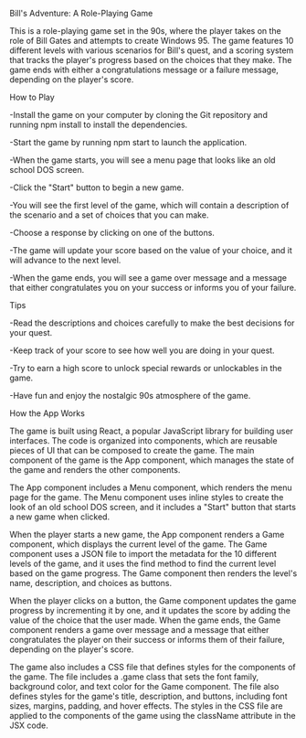 Bill's Adventure: A Role-Playing Game

This is a role-playing game set in the 90s, where the player takes on the role of Bill Gates and attempts to create Windows 95. The game features 10 different levels with various scenarios for Bill's quest, and a scoring system that tracks the player's progress based on the choices that they make. The game ends with either a congratulations message or a failure message, depending on the player's score.

How to Play

-Install the game on your computer by cloning the Git repository and running npm install to install the dependencies.

-Start the game by running npm start to launch the application.

-When the game starts, you will see a menu page that looks like an old school DOS screen.

-Click the "Start" button to begin a new game.

-You will see the first level of the game, which will contain a description of the scenario and a set of choices that you can make.

-Choose a response by clicking on one of the buttons.

-The game will update your score based on the value of your choice, and it will advance to the next level.

-When the game ends, you will see a game over message and a message that either congratulates you on your success or informs you of your failure.

Tips

-Read the descriptions and choices carefully to make the best decisions for your quest.

-Keep track of your score to see how well you are doing in your quest.

-Try to earn a high score to unlock special rewards or unlockables in the game.

-Have fun and enjoy the nostalgic 90s atmosphere of the game.

How the App Works

The game is built using React, a popular JavaScript library for building user interfaces. The code is organized into components, which are reusable pieces of UI that can be composed to create the game. The main component of the game is the App component, which manages the state of the game and renders the other components.

The App component includes a Menu component, which renders the menu page for the game. The Menu component uses inline styles to create the look of an old school DOS screen, and it includes a "Start" button that starts a new game when clicked.

When the player starts a new game, the App component renders a Game component, which displays the current level of the game. The Game component uses a JSON file to import the metadata for the 10 different levels of the game, and it uses the find method to find the current level based on the game progress. The Game component then renders the level's name, description, and choices as buttons.

When the player clicks on a button, the Game component updates the game progress by incrementing it by one, and it updates the score by adding the value of the choice that the user made. When the game ends, the Game component renders a game over message and a message that either congratulates the player on their success or informs them of their failure, depending on the player's score.

The game also includes a CSS file that defines styles for the components of the game. The file includes a .game class that sets the font family, background color, and text color for the Game component. The file also defines styles for the game's title, description, and buttons, including font sizes, margins, padding, and hover effects. The styles in the CSS file are applied to the components of the game using the className attribute in the JSX code. 


